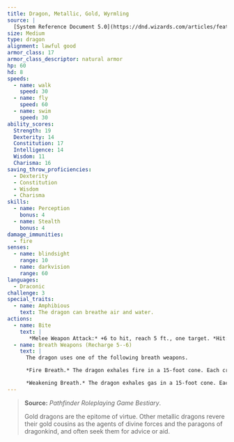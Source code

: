 ```yaml
---
title: Dragon, Metallic, Gold, Wyrmling
source: |
  [System Reference Document 5.0](https://dnd.wizards.com/articles/features/systems-reference-document-srd)
size: Medium
type: dragon
alignment: lawful good
armor_class: 17
armor_class_descriptor: natural armor
hp: 60
hd: 8
speeds:
  - name: walk
    speed: 30
  - name: fly
    speed: 60
  - name: swim
    speed: 30
ability_scores:
  Strength: 19
  Dexterity: 14
  Constitution: 17
  Intelligence: 14
  Wisdom: 11
  Charisma: 16
saving_throw_proficiencies:
  - Dexterity
  - Constitution
  - Wisdom
  - Charisma
skills:
  - name: Perception
    bonus: 4
  - name: Stealth
    bonus: 4
damage_immunities:
  - fire
senses:
  - name: blindsight
    range: 10
  - name: darkvision
    range: 60
languages:
  - Draconic
challenge: 3
special_traits:
  - name: Amphibious
    text: The dragon can breathe air and water.
actions:
  - name: Bite
    text: |
       *Melee Weapon Attack:* +6 to hit, reach 5 ft., one target. *Hit:* 9 (1d10 + 4) piercing damage.
  - name: Breath Weapons (Recharge 5--6)
    text: |
      The dragon uses one of the following breath weapons.

      *Fire Breath.* The dragon exhales fire in a 15-foot cone. Each creature in that area must make a DC 13  Dexterity saving throw, taking 22 (4d10) fire damage on a failed save, or half as much damage on a successful one.

      *Weakening Breath.* The dragon exhales gas in a 15-foot cone. Each creature in that area must succeed on a DC 13 Strength saving throw or have disadvantage on Strength-based attack rolls, Strength checks, and Strength saving throws for 1 minute. A creature can repeat the saving throw at the end of each of its turns, ending the effect on itself on a success.
---
```


> **Source:** *Pathfinder Roleplaying Game Bestiary*.
>
> Gold dragons are the epitome of virtue. Other metallic dragons revere their gold cousins as the agents of divine forces and the paragons of dragonkind, and often seek them for advice or aid.

